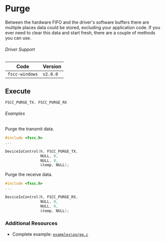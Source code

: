 # Purge
Between the hardware FIFO and the driver's software buffers there are multiple places data could 
be stored, excluding your application code. If you ever need to clear this data and start fresh, 
there are a couple of methods you can use.

###### Driver Support
| Code           | Version
| -------------- | --------
| `fscc-windows` | `v2.0.0` 


## Execute
```c
FSCC_PURGE_TX, FSCC_PURGE_RX
```

###### Examples
Purge the transmit data.
```c
#include <fscc.h>
...

DeviceIoControl(h, FSCC_PURGE_TX, 
                NULL, 0, 
                NULL, 0, 
                &temp, NULL);
```

Purge the receive data.
```c
#include <fscc.h>
...

DeviceIoControl(h, FSCC_PURGE_RX, 
                NULL, 0, 
                NULL, 0, 
                &temp, NULL);
```


### Additional Resources
- Complete example: [`examples\purge.c`](https://github.com/commtech/fscc-windows/blob/master/examples/purge.c)
